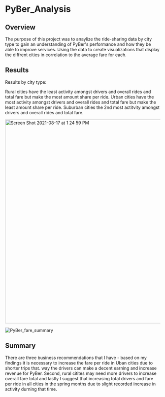 # PyBer_Analysis
## Overview 
The purpose of this project was to anaylize the ride-sharing data by city type to gain an understanding of PyBer's performance and how they be able to improve services. Using the data to create visualizations that display the diffrent cities in correlation to the average fare for each.

## Results 
Results by city type:

Rural cities have the least activity amongst drivers and overall rides and total fare but make the most amount share per ride.
Urban cities have the most activity amongst drivers and overall rides and total fare but make the least amount share per ride.
Suburban cities the 2nd most actitvity amongst drivers and overall rides and total fare.

<img width="662" alt="Screen Shot 2021-08-17 at 1 24 59 PM" src="https://user-images.githubusercontent.com/86446656/129773888-e3339acf-689a-4660-b2d6-9be9c2127a11.png">

![PyBer_fare_summary](https://user-images.githubusercontent.com/86446656/129773972-7f0c3343-f4d5-4598-a96c-55d5a5dbdfbc.png)

## Summary
There are three business recommendations that I have - based on my findings it is necessary to increase the fare per ride in Uban cities due to shorter trips that. way the drivers can make a decent earning and increase revenue for PyBer. Second, rural citites may need more drivers to increase overall fare total and lastly I suggest that increasing total drivers and fare per ride in all cities in the spring months due to slight recorded increase in activity durning that time. 
